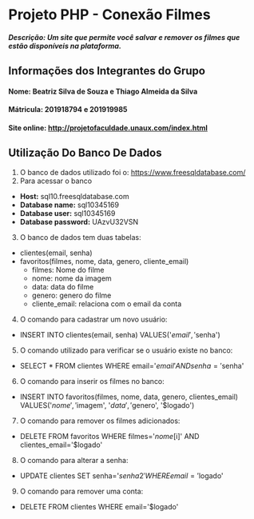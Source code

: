 # Projeto PHP - Conexão Filmes

##### **Descrição:** Um site que permite você salvar e remover os filmes que estão disponíveis na plataforma.

## Informações dos Integrantes do Grupo
#### **Nome:** Beatriz Silva de Souza e Thiago Almeida da Silva
#### **Mátricula:** 201918794 e 201919985

#### Site online: http://projetofaculdade.unaux.com/index.html

## Utilização Do Banco De Dados

1. O banco de dados utilizado foi o: https://www.freesqldatabase.com/
2. Para acessar o banco 
- **Host:** sql10.freesqldatabase.com
- **Database name:** sql10345169
- **Database user:** sql10345169
- **Database password:** UAzvU32VSN
3. O banco de dados tem duas tabelas: 
- clientes(email, senha)
- favoritos(filmes, nome, data, genero, cliente_email)
    - filmes: Nome do filme
    - nome: nome da imagem
    - data: data do filme
    - genero: genero do filme
    - cliente_email: relaciona com o email da conta
4. O comando para cadastrar um novo usuário:
- INSERT INTO clientes(email, senha) VALUES('$email', '$senha')
5. O comando utilizado para verificar se o usuário existe no banco:
- SELECT * FROM clientes WHERE email='$email' AND senha='$senha'
6. O comando para inserir os filmes no banco:
- INSERT INTO favoritos(filmes, nome, data, genero, clientes_email) VALUES('$nome', '$imagem', '$data', '$genero', '$logado')
7. O comando para remover os filmes adicionados:
- DELETE FROM favoritos WHERE filmes='$nome[$i]' AND clientes_email='$logado'
8. O comando para alterar a senha:
- UPDATE clientes SET senha='$senha2' WHERE email='$logado'
9. O comando para remover uma conta:
- DELETE FROM clientes WHERE email='$logado'
